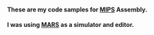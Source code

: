 
#### These are my code samples for [MIPS](https://en.wikipedia.org/wiki/MIPS_architecture "https://en.wikipedia.org/wiki/MIPS_architecture") Assembly.

#### I was using [MARS](https://courses.missouristate.edu/KenVollmar/mars/download.htm "https://courses.missouristate.edu/KenVollmar/mars/download.htm") as a simulator and editor.
